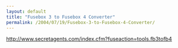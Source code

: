 ```yaml
---
layout: default
title: "Fusebox 3 to Fusebox 4 Converter"
permalink: /2004/07/19/Fusebox-3-to-Fusebox-4-Converter/
---
```


<P><A href="http://www.secretagents.com/index.cfm?fuseaction=tools.fb3tofb4">http://www.secretagents.com/index.cfm?fuseaction=tools.fb3tofb4</A></P>